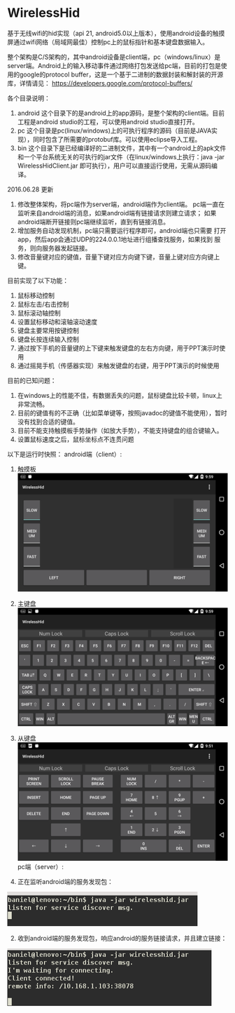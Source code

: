 # WirelessHid
基于无线wifi的hid实现（api 21, android5.0以上版本），使用android设备的触摸屏通过wifi网络（局域网最佳）控制pc上的鼠标指针和基本键盘数据输入。

整个架构是C/S架构的，其中android设备是client端，pc（windows/linux）是server端。Android上的输入移动事件通过网络打包发送给pc端，目前的打包是使用的google的protocol buffer，这是一个基于二进制的数据封装和解封装的开源库，详情请见：
https://developers.google.com/protocol-buffers/

各个目录说明：
  1. android 这个目录下的是android上的app源码，是整个架构的client端。目前工程是android studio的工程，可以使用android studio直接打开。
  2. pc 这个目录是pc(linux/windows)上的可执行程序的源码（目前是JAVA实现），同时包含了所需要的protobuf库。可以使用eclipse导入工程。
  3. bin 这个目录下是已经编译好的二进制文件，其中有一个android上的apk文件和一个平台系统无关的可执行的jar文件（在linux/windows上执行：java -jar WirelessHidClient.jar 即可执行），用户可以直接运行使用，无需从源码编译。

2016.06.28 更新
  1. 修改整体架构，将pc端作为server端，android端作为client端。
     pc端一直在监听来自android端的消息，如果android端有链接请求则建立请求；
     如果android端断开链接则pc端继续监听，直到有链接消息。
  2. 增加服务自动发现机制，pc端只需要运行程序即可，android端也只需要
     打开app，然后app会通过UDP的224.0.0.1地址进行组播查找服务，如果找到
     服务，则向服务器发起链接。
  3. 修改音量键对应的键值，音量下键对应方向键下键，音量上键对应方向键上键。

目前实现了以下功能：

  1. 鼠标移动控制
  2. 鼠标左击/右击控制
  3. 鼠标滚动轴控制
  4. 设置鼠标移动和滚轴滚动速度
  5. 键盘主要常用按键控制
  6. 键盘长按连续输入控制
  7. 通过按下手机的音量键的上下键来触发键盘的左右方向键，用于PPT演示时使用
  8. 通过摇晃手机（传感器实现）来触发键盘的右键，用于PPT演示的时候使用
  
目前的已知问题：

  1. 在windows上的性能不佳，有数据丢失的问题，鼠标键盘比较卡顿，linux上非常流畅。
  2. 目前的键值有的不正确（比如菜单键等，按照javadoc的键值不能使用），暂时没有找到合适的键值。
  4. 目前不能支持触摸板手势操作（如放大手势），不能支持键盘的组合键输入。
  5. 设置鼠标速度之后，鼠标坐标点不连贯问题

以下是运行时快照：
android端（client）:
  1. 触摸板
![screenshot 1](https://github.com/CreateChance/WirelessHid/blob/master/ScreenShot/Client_1.png)
  2. 主键盘
![screenshot 2](https://github.com/CreateChance/WirelessHid/blob/master/ScreenShot/Client_2.png)
  3. 从键盘
![screenshot 3](https://github.com/CreateChance/WirelessHid/blob/master/ScreenShot/Client_3.png)
pc端（server）:

1. 正在监听android端的服务发现包：

![screenshot 1](https://github.com/CreateChance/WirelessHid/blob/master/ScreenShot/Server_1.png)

2. 收到android端的服务发现包，响应android的服务链接请求，并且建立链接：

![screenshot 2](https://github.com/CreateChance/WirelessHid/blob/master/ScreenShot/Server_2.png)
